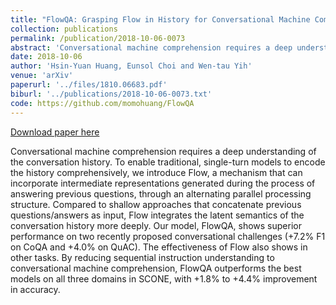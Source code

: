 ```yaml
---
title: "FlowQA: Grasping Flow in History for Conversational Machine Comprehension"
collection: publications
permalink: /publication/2018-10-06-0073
abstract: 'Conversational machine comprehension requires a deep understanding of the conversation history. To enable traditional, single-turn models to encode the history comprehensively, we introduce Flow, a mechanism that can incorporate intermediate representations generated during the process of answering previous questions, through an alternating parallel processing structure. Compared to shallow approaches that concatenate previous questions/answers as input, Flow integrates the latent semantics of the conversation history more deeply. Our model, FlowQA, shows superior performance on two recently proposed conversational challenges (+7.2% F1 on CoQA and +4.0% on QuAC). The effectiveness of Flow also shows in other tasks. By reducing sequential instruction understanding to conversational machine comprehension, FlowQA outperforms the best models on all three domains in SCONE, with +1.8% to +4.4% improvement in accuracy.'
date: 2018-10-06
author: 'Hsin-Yuan Huang, Eunsol Choi and Wen-tau Yih'
venue: 'arXiv'
paperurl: '../files/1810.06683.pdf'
biburl: '../publications/2018-10-06-0073.txt'
code: https://github.com/momohuang/FlowQA
---
```


<a href='../files/1810.06683.pdf'>Download paper here</a>

Conversational machine comprehension requires a deep understanding of the conversation history. To enable traditional, single-turn models to encode the history comprehensively, we introduce Flow, a mechanism that can incorporate intermediate representations generated during the process of answering previous questions, through an alternating parallel processing structure. Compared to shallow approaches that concatenate previous questions/answers as input, Flow integrates the latent semantics of the conversation history more deeply. Our model, FlowQA, shows superior performance on two recently proposed conversational challenges (+7.2% F1 on CoQA and +4.0% on QuAC). The effectiveness of Flow also shows in other tasks. By reducing sequential instruction understanding to conversational machine comprehension, FlowQA outperforms the best models on all three domains in SCONE, with +1.8% to +4.4% improvement in accuracy.
